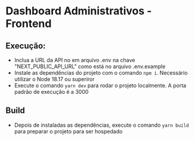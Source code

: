 # Dashboard Administrativos - Frontend

## Execução:
- Inclua a URL da API no em arquivo .env na chave "NEXT_PUBLIC_API_URL" como está no arquivo .env.example
- Instale as dependências do projeto com o comando `npm i`. Necessário utilizar o Node 18.17 ou superiror
- Execute o comando `yarn dev` para rodar o projeto localmente. A porta padrão de execução é a 3000

## Build
- Depois de instaladas as dependências, execute o comando `yarn build` para preparar o projeto para ser hospedado